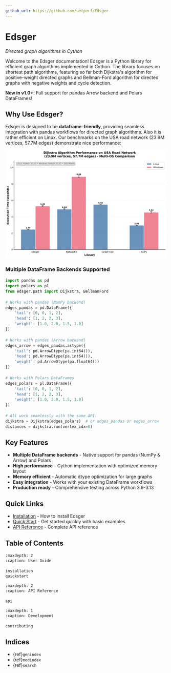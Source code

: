 ```yaml
---
github_url: https://github.com/aetperf/Edsger
---
```


# Edsger

*Directed graph algorithms in Cython*

Welcome to the Edsger documentation! Edsger is a Python library for efficient graph algorithms implemented in Cython. The library focuses on shortest path algorithms, featuring so far both Dijkstra's algorithm for positive-weight directed graphs and Bellman-Ford algorithm for directed graphs with negative weights and cycle detection.

**New in v1.0+**: Full support for pandas Arrow backend and Polars DataFrames!

## Why Use Edsger?

Edsger is designed to be **dataframe-friendly**, providing seamless integration with pandas workflows for directed graph algorithms. Also it is rather efficient on Linux. Our benchmarks on the USA road network (23.9M vertices, 57.7M edges) demonstrate nice performance:

<img src="assets/dijkstra_benchmark_comparison.png" alt="Dijkstra Performance Comparison" width="700">

### Multiple DataFrame Backends Supported

```python
import pandas as pd
import polars as pl
from edsger.path import Dijkstra, BellmanFord

# Works with pandas (NumPy backend)
edges_pandas = pd.DataFrame({
    'tail': [0, 0, 1, 2],
    'head': [1, 2, 2, 3],
    'weight': [1.0, 2.0, 1.5, 1.0]
})

# Works with pandas (Arrow backend)
edges_arrow = edges_pandas.astype({
    'tail': pd.ArrowDtype(pa.int64()),
    'head': pd.ArrowDtype(pa.int64()),
    'weight': pd.ArrowDtype(pa.float64())
})

# Works with Polars DataFrames
edges_polars = pl.DataFrame({
    'tail': [0, 0, 1, 2],
    'head': [1, 2, 2, 3],
    'weight': [1.0, 2.0, 1.5, 1.0]
})

# All work seamlessly with the same API!
dijkstra = Dijkstra(edges_polars)  # or edges_pandas or edges_arrow
distances = dijkstra.run(vertex_idx=0)
```

## Key Features

- **Multiple DataFrame backends** - Native support for pandas (NumPy & Arrow) and Polars
- **High performance** - Cython implementation with optimized memory layout
- **Memory efficient** - Automatic dtype optimization for large graphs
- **Easy integration** - Works with your existing DataFrame workflows
- **Production ready** - Comprehensive testing across Python 3.9-3.13

## Quick Links

- [Installation](installation.md) - How to install Edsger
- [Quick Start](quickstart.md) - Get started quickly with basic examples
- [API Reference](api.md) - Complete API reference

## Table of Contents

```{toctree}
:maxdepth: 2
:caption: User Guide

installation
quickstart
```

```{toctree}
:maxdepth: 2
:caption: API Reference

api
```

```{toctree}
:maxdepth: 1
:caption: Development

contributing
```

## Indices

- {ref}`genindex`
- {ref}`modindex`
- {ref}`search`

